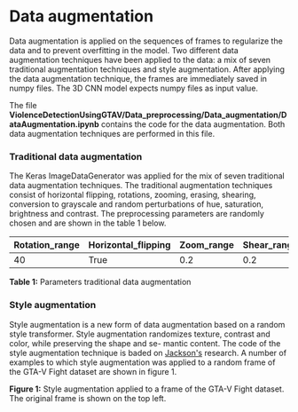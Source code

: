 # Data augmentation

Data augmentation is applied on the sequences of frames to regularize the data and to prevent overfitting in the model. Two different data augmentation techniques have been applied to the data: a mix of seven traditional augmentation techniques and style augmentation. After applying the data augmentation technique, the frames are immediately saved in numpy files. The 3D CNN model expects numpy files as input value.

The file **ViolenceDetectionUsingGTAV/Data_preprocessing/Data_augmentation/DataAugmentation.ipynb** contains the code for the data augmentation. Both data augmentation techniques are performed in this file.

### Traditional data augmentation
The Keras ImageDataGenerator was applied for the mix of seven traditional data augmentation techniques. The traditional augmentation techniques consist of horizontal flipping, rotations, zooming, erasing, shearing, conversion to grayscale and random perturbations of hue, saturation, brightness and contrast. The preprocessing parameters are randomly chosen and are shown in the table 1 below.

| Rotation_range  | Horizontal_flipping   |Zoom_range |Shear_range  |Height_shift_range |Width_shift_range  |Fill_mode  |
| --------------- | --------------------- |-----------|------------ |------------------ |----------------   |---------  |
| 40              | True                  | 0.2        | 0.2        | 0.2               | 0.2               |Nearest    |
**Table 1:** Parameters traditional data augmentation


### Style augmentation
Style augmentation is a new form of data augmentation based on a random style transformer. Style augmentation randomizes texture, contrast and color, while preserving the shape and se- mantic content. The code of the style augmentation technique is baded on [Jackson's](https://www.semanticscholar.org/paper/Style-Augmentation%3A-Data-Augmentation-via-Style-Jackson-Abarghouei/a34b1a2cb44cbf647fb64dc9de4c128834bd4cef) research. A number of examples to which style augmentation was applied to a random frame of the GTA-V Fight dataset are shown in figure 1.

**Figure 1:** Style augmentation applied to a frame of the GTA-V Fight dataset. The original frame is shown on the top left.
